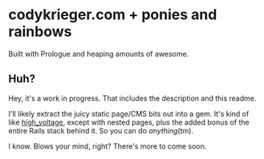 # codykrieger.com + ponies and rainbows

Built with Prologue and heaping amounts of awesome.

## Huh?

Hey, it's a work in progress. That includes the description and this readme.

I'll likely extract the juicy static page/CMS bits out into a gem. It's kind 
of like [high_voltage](high_voltage), except with nested pages, plus the added 
bonus of the entire Rails stack behind it. So you can do _anything_(tm).

I know. Blows your mind, right? There's more to come soon.

[high_voltage]: https://github.com/thoughtbot/high_voltage
